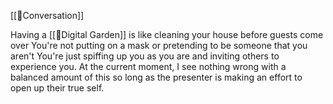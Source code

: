 [[🌱Conversation]]

Having a [[🌰Digital Garden]] is like cleaning your house before guests come over You're not putting on a mask or pretending to be someone that you aren't You're just spiffing up you as you are and inviting others to experience you. At the current moment, I see nothing wrong with a balanced amount of this so long as the presenter is making an effort to open up their true self.